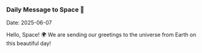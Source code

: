 ### Daily Message to Space 🌌
Date: 2025-06-07

Hello, Space! 🌍 We are sending our greetings to the universe from Earth on this beautiful day!
